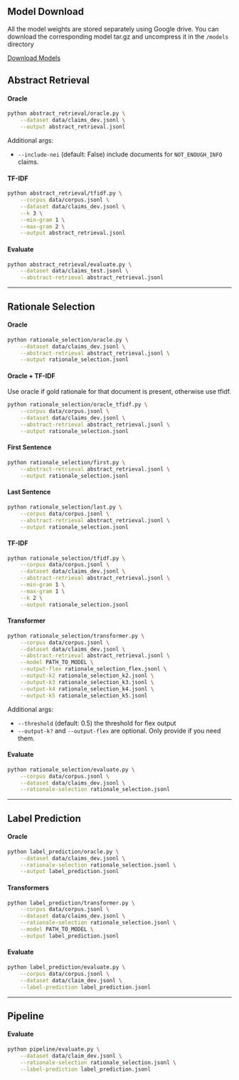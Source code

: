 ## Model Download

All the model weights are stored separately using Google drive. You can download the corresponding
model tar.gz and uncompress it in the `/models` directory

[Download Models](https://drive.google.com/drive/folders/1ni0dI7dhYDsKFoz6mfdEZD3ibSawq3mY?usp=sharing)

## Abstract Retrieval

#### Oracle
```sh
python abstract_retrieval/oracle.py \
    --dataset data/claims_dev.jsonl \
    --output abstract_retrieval.jsonl
```
Additional args:
* `--include-nei` (default: False) include documents for `NOT_ENOUGH_INFO` claims.

#### TF-IDF
```sh
python abstract_retrieval/tfidf.py \
    --corpus data/corpus.jsonl \
    --dataset data/claims_dev.jsonl \
    --k 3 \
    --min-gram 1 \
    --max-gram 2 \
    --output abstract_retrieval.jsonl
```

#### Evaluate
```sh
python abstract_retrieval/evaluate.py \
    --dataset data/claims_test.jsonl \
    --abstract-retrieval abstract_retrieval.jsonl
```

-------------------------------------------------------

## Rationale Selection

#### Oracle
```sh
python rationale_selection/oracle.py \
    --dataset data/claims_dev.jsonl \
    --abstract-retrieval abstract_retrieval.jsonl \
    --output rationale_selection.jsonl
```

#### Oracle + TF-IDF
Use oracle if gold rationale for that document is present, otherwise use tfidf.
```sh
python rationale_selection/oracle_tfidf.py \
    --corpus data/corpus.jsonl \
    --dataset data/claims_dev.jsonl \
    --abstract-retrieval abstract_retrieval.jsonl \
    --output rationale_selection.jsonl
```

#### First Sentence
```sh
python rationale_selection/first.py \
    --abstract-retrieval abstract_retrieval.jsonl \
    --output rationale_selection.jsonl
```

#### Last Sentence
```sh
python rationale_selection/last.py \
    --corpus data/corpus.jsonl \
    --abstract-retrieval abstract_retrieval.jsonl \
    --output rationale_selection.jsonl
```

#### TF-IDF
```sh
python rationale_selection/tfidf.py \
    --corpus data/corpus.jsonl \
    --dataset data/claims_dev.jsonl \
    --abstract-retrieval abstract_retrieval.jsonl \
    --min-gram 1 \
    --max-gram 1 \
    --k 2 \
    --output rationale_selection.jsonl
```

#### Transformer
```sh
python rationale_selection/transformer.py \
    --corpus data/corpus.jsonl \
    --dataset data/claims_dev.jsonl \
    --abstract-retrieval abstract_retrieval.jsonl \
    --model PATH_TO_MODEL \
    --output-flex rationale_selection_flex.jsonl \
    --output-k2 rationale_selection_k2.jsonl \
    --output-k3 rationale_selection_k3.jsonl \
    --output-k4 rationale_selection_k4.jsonl \
    --output-k5 rationale_selection_k5.jsonl
```
Additional args:
* `--threshold` (default: 0.5) the threshold for flex output
* `--output-k?` and `--output-flex` are optional. Only provide if you need them.

#### Evaluate
```sh
python rationale_selection/evaluate.py \
    --corpus data/corpus.jsonl \
    --dataset data/claims_dev.jsonl \
    --rationale-selection rationale_selection.jsonl
```

-------------------------------------------------------

## Label Prediction

#### Oracle
```sh
python label_prediction/oracle.py \
    --dataset data/claims_dev.jsonl \
    --rationale-selection rationale_selection.jsonl \
    --output label_prediction.jsonl
```

#### Transformers
```sh
python label_prediction/transformer.py \
    --corpus data/corpus.jsonl \
    --dataset data/claims_dev.jsonl \
    --rationale-selection rationale_selection.jsonl \
    --model PATH_TO_MODEL \
    --output label_prediction.jsonl
```

#### Evaluate
```sh
python label_prediction/evaluate.py \
    --corpus data/corpus.jsonl \
    --dataset data/claim_dev.jsonl \
    --label-prediction label_prediction.jsonl
```

-------------------------------------------------------

## Pipeline

#### Evaluate
```sh
python pipeline/evaluate.py \
    --dataset data/claim_dev.jsonl \
    --rationale-selection rationale_selection.jsonl \
    --label-prediction label_prediction.jsonl
```
